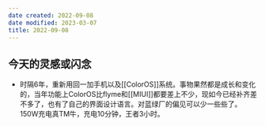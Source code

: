 ```yaml
---
date created: 2022-09-08
date modified: 2023-03-07
title: 2022-09-08
---
```


## 今天的灵感或闪念

- 时隔6年，重新用回一加手机以及[[ColorOS]]系统。事物果然都是成长和变化的，当年功能上ColorOS比flyme和[[MIUI]]都要差上不少，现如今已经补齐差不多了，也有了自己的界面设计语言。对蓝绿厂的偏见可以少一些些了。150W充电真TM牛，充电10分钟，王者3小时。
